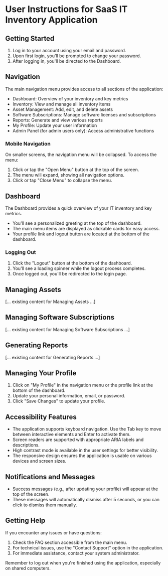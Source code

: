 # User Instructions for SaaS IT Inventory Application

## Getting Started

1. Log in to your account using your email and password.
2. Upon first login, you'll be prompted to change your password.
3. After logging in, you'll be directed to the Dashboard.

## Navigation

The main navigation menu provides access to all sections of the application:

- Dashboard: Overview of your inventory and key metrics
- Inventory: View and manage all inventory items
- Asset Management: Add, edit, and delete assets
- Software Subscriptions: Manage software licenses and subscriptions
- Reports: Generate and view various reports
- My Profile: Update your user information
- Admin Panel (for admin users only): Access administrative functions

### Mobile Navigation

On smaller screens, the navigation menu will be collapsed. To access the menu:

1. Click or tap the "Open Menu" button at the top of the screen.
2. The menu will expand, showing all navigation options.
3. Click or tap "Close Menu" to collapse the menu.

## Dashboard

The Dashboard provides a quick overview of your IT inventory and key metrics.

- You'll see a personalized greeting at the top of the dashboard.
- The main menu items are displayed as clickable cards for easy access.
- Your profile link and logout button are located at the bottom of the dashboard.

### Logging Out

1. Click the "Logout" button at the bottom of the dashboard.
2. You'll see a loading spinner while the logout process completes.
3. Once logged out, you'll be redirected to the login page.

## Managing Assets

[... existing content for Managing Assets ...]

## Managing Software Subscriptions

[... existing content for Managing Software Subscriptions ...]

## Generating Reports

[... existing content for Generating Reports ...]

## Managing Your Profile

1. Click on "My Profile" in the navigation menu or the profile link at the bottom of the dashboard.
2. Update your personal information, email, or password.
3. Click "Save Changes" to update your profile.

## Accessibility Features

- The application supports keyboard navigation. Use the Tab key to move between interactive elements and Enter to activate them.
- Screen readers are supported with appropriate ARIA labels and descriptions.
- High contrast mode is available in the user settings for better visibility.
- The responsive design ensures the application is usable on various devices and screen sizes.

## Notifications and Messages

- Success messages (e.g., after updating your profile) will appear at the top of the screen.
- These messages will automatically dismiss after 5 seconds, or you can click to dismiss them manually.

## Getting Help

If you encounter any issues or have questions:
1. Check the FAQ section accessible from the main menu.
2. For technical issues, use the "Contact Support" option in the application.
3. For immediate assistance, contact your system administrator.

Remember to log out when you're finished using the application, especially on shared computers.
